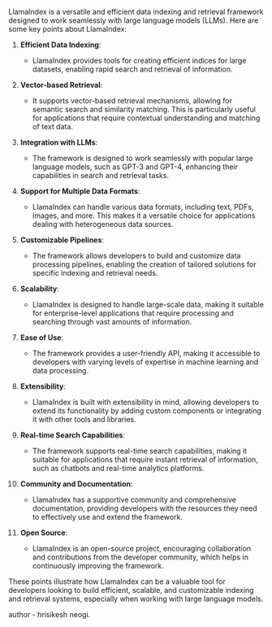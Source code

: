 LlamaIndex is a versatile and efficient data indexing and retrieval framework designed to work seamlessly with large language models (LLMs). Here are some key points about LlamaIndex:

1. **Efficient Data Indexing**:
   - LlamaIndex provides tools for creating efficient indices for large datasets, enabling rapid search and retrieval of information.

2. **Vector-based Retrieval**:
   - It supports vector-based retrieval mechanisms, allowing for semantic search and similarity matching. This is particularly useful for applications that require contextual understanding and matching of text data.

3. **Integration with LLMs**:
   - The framework is designed to work seamlessly with popular large language models, such as GPT-3 and GPT-4, enhancing their capabilities in search and retrieval tasks.

4. **Support for Multiple Data Formats**:
   - LlamaIndex can handle various data formats, including text, PDFs, images, and more. This makes it a versatile choice for applications dealing with heterogeneous data sources.

5. **Customizable Pipelines**:
   - The framework allows developers to build and customize data processing pipelines, enabling the creation of tailored solutions for specific indexing and retrieval needs.

6. **Scalability**:
   - LlamaIndex is designed to handle large-scale data, making it suitable for enterprise-level applications that require processing and searching through vast amounts of information.

7. **Ease of Use**:
   - The framework provides a user-friendly API, making it accessible to developers with varying levels of expertise in machine learning and data processing.

8. **Extensibility**:
   - LlamaIndex is built with extensibility in mind, allowing developers to extend its functionality by adding custom components or integrating it with other tools and libraries.

9. **Real-time Search Capabilities**:
   - The framework supports real-time search capabilities, making it suitable for applications that require instant retrieval of information, such as chatbots and real-time analytics platforms.

10. **Community and Documentation**:
    - LlamaIndex has a supportive community and comprehensive documentation, providing developers with the resources they need to effectively use and extend the framework.

11. **Open Source**:
    - LlamaIndex is an open-source project, encouraging collaboration and contributions from the developer community, which helps in continuously improving the framework.

These points illustrate how LlamaIndex can be a valuable tool for developers looking to build efficient, scalable, and customizable indexing and retrieval systems, especially when working with large language models.


author - hrisikesh neogi. 